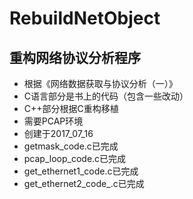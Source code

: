 # RebuildNetObject
## 重构网络协议分析程序
- 根据《网络数据获取与协议分析（一）》
- C语言部分是书上的代码（包含一些改动）
- C++部分根据C重构移植
- 需要PCAP环境
- 创建于2017_07_16
- getmask_code.c已完成
- pcap_loop_code.c已完成
- get_ethernet1_code.c已完成
- get_ethernet2_code_.c已完成
